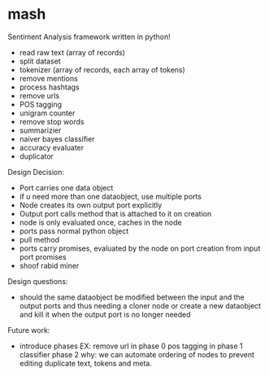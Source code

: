 # mash
Sentiment Analysis framework written in python!

  - read raw text (array of records)
  - split dataset
  - tokenizer (array of records, each array of tokens)
  - remove mentions
  - process hashtags
  - remove urls
  - POS tagging
  - unigram counter
  - remove stop words
  - summarizier
  - naiver bayes classifier
  - accuracy evaluater
  - duplicator

  Design Decision:
  - Port carries one data object
  - if u need more than one dataobject, use multiple ports
  - Node creates its own output port explicitly
  - Output port calls method that is attached to it on creation
  - node is only evaluated once, caches in the node
  - ports pass normal python object
  - pull method
  - ports carry promises, evaluated by the node on port creation from
    input port promises
  - shoof rabid miner


  Design questions:
  - should the same dataobject be modified between the input and the output ports and thus needing a cloner node
  or
  create a new dataobject and kill it when the output port is no longer needed

  Future work:
  - introduce phases
  EX:
  remove url in phase 0
  pos tagging in phase 1
  classifier phase 2
  why: we can automate ordering of nodes to prevent editing duplicate text, tokens
  and meta.



